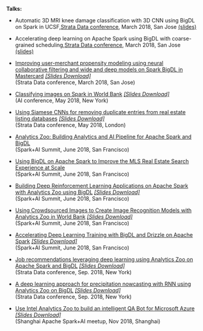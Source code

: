 **Talks:**

* Automatic 3D MRI knee damage classification with 3D CNN using BigDL on Spark in UCSF,[Strata Data conference](https://conferences.oreilly.com/strata/strata-ca-2018/public/schedule/detail/64023), March 2018, San Jose [(slides)](https://cdn.oreillystatic.com/en/assets/1/event/269/Automatic%203D%20MRI%20knee%20damage%20classification%20with%203D%20CNN%20using%20BigDL%20on%20Spark%20Presentation.pdf)

* Accelerating deep learning on Apache Spark using BigDL with coarse-grained scheduling,[Strata Data conference](https://conferences.oreilly.com/strata/strata-ca-2018/public/schedule/detail/63960), March 2018, San Jose [(slides)](https://cdn.oreillystatic.com/en/assets/1/event/269/Accelerating%20deep%20learning%20on%20Apache%20Spark%20using%20BigDL%20with%20coarse-grained%20scheduling%20Presentation.pptx)

* [Improving user-merchant propensity modeling using neural collaborative filtering and wide and deep models on Spark BigDL in Mastercard](https://conferences.oreilly.com/strata/strata-ca-2018/public/schedule/detail/63897)  *[[Slides Download]](https://cdn.oreillystatic.com/en/assets/1/event/269/Improving%20user-merchant%20propensity%20modeling%20using%20neural%20collaborative%20filtering%20and%20wide%20and%20deep%20models%20on%20Spark%20BigDL%20at%20scale%20Presentation.pdf)*<br /> (Strata Data conference, March 2018, San Jose)

* [Classifying images on Spark in World Bank](https://conferences.oreilly.com/artificial-intelligence/ai-ny-2018/public/schedule/detail/64939)  *[[Slides Download]](https://cdn.oreillystatic.com/en/assets/1/event/280/Classifying%20images%20in%20Spark%20Presentation.pdf)*<br /> (AI conference, May 2018, New York)

* [Using Siamese CNNs for removing duplicate entries from real estate listing databases](https://conferences.oreilly.com/strata/strata-eu-2018/public/schedule/detail/65518)  *[[Slides Download]](https://cdn.oreillystatic.com/en/assets/1/event/267/Using%20Siamese%20CNNs%20for%20removing%20duplicate%20entries%20from%20real%20estate%20listing%20databases%20Presentation.pdf)*<br /> (Strata Data conference, May 2018, London)

* [Analytics Zoo: Building Analytics and AI Pipeline for Apache Spark and BigDL](https://databricks.com/session/analytics-zoo-building-analytics-and-ai-pipeline-for-apache-spark-and-bigdl)<br /> (Spark+AI Summit, June 2018, San Francisco)

* [Using BigDL on Apache Spark to Improve the MLS Real Estate Search Experience at Scale](https://databricks.com/session/using-bigdl-on-apache-spark-to-improve-the-mls-real-estate-search-experience-at-scale)<br /> (Spark+AI Summit, June 2018, San Francisco)

* [Building Deep Reinforcement Learning Applications on Apache Spark with Analytics Zoo using BigDL](https://databricks.com/session/building-deep-reinforcement-learning-applications-on-apache-spark-using-bigdl)  *[[Slides Download]](https://github.com/analytics-zoo/analytics-zoo.github.io/blob/master/presentations/Building%20Deep%20Reinforcement%20Learning%20Applications%20on%20Apache%20Spark%20with%20Analytics%20Zoo%20using%20BigDL.pdf)*<br /> (Spark+AI Summit, June 2018, San Francisco)

* [Using Crowdsourced Images to Create Image Recognition Models with Analytics Zoo in World Bank](https://databricks.com/session/using-crowdsourced-images-to-create-image-recognition-models-with-bigdl)  *[[Slides Download]](https://github.com/analytics-zoo/analytics-zoo.github.io/blob/master/presentations/Using%20Crowdsourced%20Images%20to%20Create%20Image%20Recognition%20Models%20with%20Analytics%20Zoo%20using%20BigDL.pdf)*<br /> (Spark+AI Summit, June 2018, San Francisco)

* [Accelerating Deep Learning Training with BigDL and Drizzle on Apache Spark](https://databricks.com/session/accelerating-deep-learning-training-with-bigdl-and-drizzle-on-apache-spark)  *[[Slides Download]](https://github.com/analytics-zoo/analytics-zoo.github.io/blob/master/presentations/Accelerating%20deep%20learning%20on%20apache%20spark%20Using%20BigDL%20with%20coarse-grained%20scheduling.pdf)*<br /> (Spark+AI Summit, June 2018, San Francisco)

* [Job recommendations leveraging deep learning using Analytics Zoo on Apache Spark and BigDL](https://conferences.oreilly.com/strata/strata-ny-2018/public/schedule/detail/69113)  *[[Slides Download]](https://cdn.oreillystatic.com/en/assets/1/event/278/Job%20recommendations%20leveraging%20deep%20learning%20using%20Analytics%20Zoo%20on%20Apache%20Spark%20and%20BigDL%20Presentation.pdf)*<br /> (Strata Data conference, Sep. 2018, New York)

* [A deep learning approach for precipitation nowcasting with RNN using Analytics Zoo on BigDL](https://conferences.oreilly.com/strata/strata-ny-2018/public/schedule/detail/69413)  *[[Slides Download]](https://github.com/analytics-zoo/analytics-zoo.github.io/blob/master/presentations/A%20deep%20learning%20approach%20for%20precipitation%20nowcasting%20with%20RNN%20using%20Analytics%20Zoo%20on%20BigDL.pdf)*<br /> (Strata Data conference, Sep. 2018, New York)

* [Use Intel Analytics Zoo to build an intelligent QA Bot for Microsoft Azure](https://www.meetup.com/Shanghai-Apache-Spark-AI-Meetup/)   *[[Slides Download]](https://github.com/analytics-zoo/analytics-zoo.github.io/blob/master/presentations/Use%20Intel%20Analytics%20Zoo%20to%20build%20an%20intelligent%20QA%20Bot%20for%20Microsoft%20Azure.pdf)* <br /> (Shanghai Apache Spark+AI meetup, Nov 2018, Shanghai)
